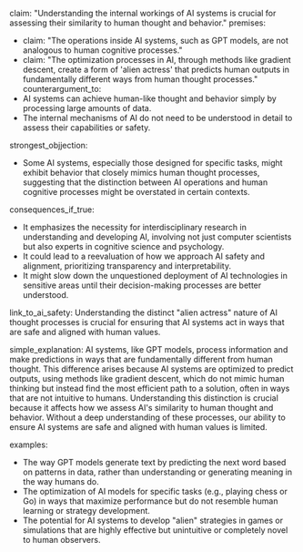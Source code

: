 claim: "Understanding the internal workings of AI systems is crucial for assessing their similarity to human thought and behavior."
premises:
  - claim: "The operations inside AI systems, such as GPT models, are not analogous to human cognitive processes."
  - claim: "The optimization processes in AI, through methods like gradient descent, create a form of 'alien actress' that predicts human outputs in fundamentally different ways from human thought processes."
counterargument_to:
  - AI systems can achieve human-like thought and behavior simply by processing large amounts of data.
  - The internal mechanisms of AI do not need to be understood in detail to assess their capabilities or safety.

strongest_objjection:
  - Some AI systems, especially those designed for specific tasks, might exhibit behavior that closely mimics human thought processes, suggesting that the distinction between AI operations and human cognitive processes might be overstated in certain contexts.

consequences_if_true:
  - It emphasizes the necessity for interdisciplinary research in understanding and developing AI, involving not just computer scientists but also experts in cognitive science and psychology.
  - It could lead to a reevaluation of how we approach AI safety and alignment, prioritizing transparency and interpretability.
  - It might slow down the unquestioned deployment of AI technologies in sensitive areas until their decision-making processes are better understood.

link_to_ai_safety: Understanding the distinct "alien actress" nature of AI thought processes is crucial for ensuring that AI systems act in ways that are safe and aligned with human values.

simple_explanation: AI systems, like GPT models, process information and make predictions in ways that are fundamentally different from human thought. This difference arises because AI systems are optimized to predict outputs, using methods like gradient descent, which do not mimic human thinking but instead find the most efficient path to a solution, often in ways that are not intuitive to humans. Understanding this distinction is crucial because it affects how we assess AI's similarity to human thought and behavior. Without a deep understanding of these processes, our ability to ensure AI systems are safe and aligned with human values is limited.

examples:
  - The way GPT models generate text by predicting the next word based on patterns in data, rather than understanding or generating meaning in the way humans do.
  - The optimization of AI models for specific tasks (e.g., playing chess or Go) in ways that maximize performance but do not resemble human learning or strategy development.
  - The potential for AI systems to develop "alien" strategies in games or simulations that are highly effective but unintuitive or completely novel to human observers.